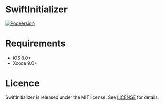 # SwiftInitializer
[![PodVersion](https://img.shields.io/cocoapods/v/GlidingCollection.svg)](http://cocoapods.org/pods/GlidingCollection)
# Requirements
- iOS 8.0+
- Xcode 9.0+



# Licence
SwiftInitializer is released under the MIT license. See [LICENSE](https://github.com/futureios/swift-initializer/blob/master/LICENSE/) for details.
